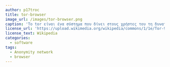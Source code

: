 ```yaml
---
author: p17troc
title: tor-browser
image_url: /images/tor-browser.png
caption: 'Το tor είναι ένα σύστημα που δίνει στους χρήστες του τη δυνατότητα ανωνυμίας στο Διαδίκτυο. Το λογισμικό πελάτη Tor δρομολογεί τη διαδικτυακή κίνηση μέσω ενός παγκόσμιου εθελοντικού δικτύου διακομιστών με σκοπό να αποκρύψει την τοποθεσία ενός χρήστη ή τη χρήση της κίνησης από οποιονδήποτε διεξάγει διαδικτυακή παρακολούθηση ή ανάλυση της διαδικτυακής κίνησης.'
license_url: 'https://upload.wikimedia.org/wikipedia/commons/1/1e/Tor-9.png'
license_text: Wikipedia
categories:
  - software
tags:
  - Anonymity network
  - browser
---
```

